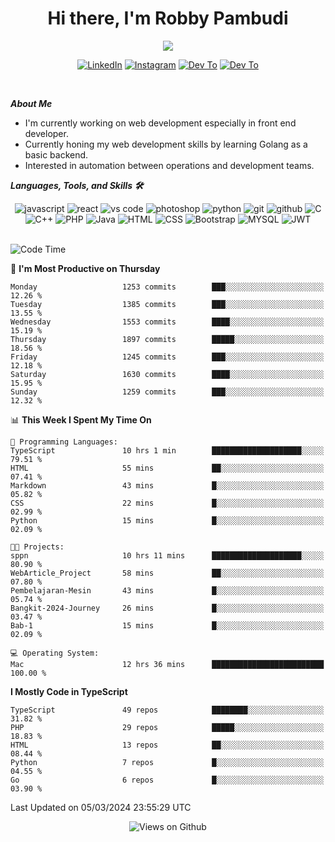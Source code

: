<div align="center">
   <h1>Hi there, I'm Robby Pambudi </h1>

<img src="https://pronoun.cyou/x/y?subject=He&object=Him&height=20"> 
</div>

<p align='center'>
   <a href="https://www.linkedin.com/in/robbypambudi" target="_blank"><img src="https://img.shields.io/badge/LinkedIn-0077B5?style=for-the-badge&logo=linkedin&logoColor=white" alt="LinkedIn"></a>
   <a href="https://www.instagram.com/robbypambudi" target="_blank"><img src="https://img.shields.io/badge/Instagram-E4405F?style=for-the-badge&logo=instagram&logoColor=white" alt="Instagram"></a>
   <a href="https://dev.to/robbypambudi" target="_blank"><img src="https://img.shields.io/badge/dev.to-0A0A0A?style=for-the-badge&logo=dev.to&logoColor=white" alt="Dev To"></a>
   <a href="https://www.facebook.com/robbyulungpambudi" target="_blank"><img src="https://img.shields.io/badge/Facebook-1877F2?style=for-the-badge&logo=facebook&logoColor=white" alt="Dev To"></a>

</p> <p>
<br>
   
***About Me***
   
- I'm currently working on web development especially in front end developer.
- Currently honing my web development skills by learning Golang as a basic backend.
- Interested in automation between operations and development teams.
 
   
***Languages, Tools, and Skills 🛠***

   <div align="center">
   <img src="https://img.shields.io/badge/JavaScript-F7DF1E?style=for-the-badge&logo=javascript&logoColor=black" alt="javascript" />
      <img src="https://img.shields.io/badge/React-61DAFB?style=for-the-badge&logo=react&logoColor=black" alt="react" />
      <img src="https://img.shields.io/badge/vs%20code-007ACC?style=for-the-badge&logo=visual%20studio%20code&logoColor=white" alt="vs code" />
      <img src="https://img.shields.io/badge/adobe%20photoshop-31A8FF?style=for-the-badge&logo=adobe%20photoshop&logoColor=white" alt="photoshop" />
      <img src="https://img.shields.io/badge/python-3776AB?style=for-the-badge&logo=python&logoColor=white" alt="python" />
      <img src="https://img.shields.io/badge/Git-F05032?style=for-the-badge&logo=git&logoColor=white" alt="git" />
      <img src="https://img.shields.io/badge/GitHub-100000?style=for-the-badge&logo=github&logoColor=white" alt="github" />
      <img src="https://img.shields.io/badge/c-%2300599C.svg?style=for-the-badge&logo=c&logoColor=white" alt="C" />
      <img src="https://img.shields.io/badge/c++-%2300599C.svg?style=for-the-badge&logo=c%2B%2B&logoColor=white" alt="C++" />   
      <img src="https://img.shields.io/badge/PHP-777BB4?style=for-the-badge&logo=php&logoColor=white" alt="PHP" />
      <img src="https://img.shields.io/badge/Java-ED8B00?style=for-the-badge&logo=java&logoColor=white" alt="Java"/>
      <img src="https://img.shields.io/badge/HTML5-E34F26?style=for-the-badge&logo=html5&logoColor=white" alt="HTML" />
      <img src="https://img.shields.io/badge/CSS-239120?&style=for-the-badge&logo=css3&logoColor=white" alt ="CSS" />
      <img src="https://img.shields.io/badge/Bootstrap-563D7C?style=for-the-badge&logo=bootstrap&logoColor=white" alt="Bootstrap" />
      <img src="https://img.shields.io/badge/MySQL-00000F?style=for-the-badge&logo=mysql&logoColor=white" alt="MYSQL" />
      <img src="https://img.shields.io/badge/json%20web%20tokens-323330?style=for-the-badge&logo=json-web-tokens&logoColor=pink" alt="JWT" />
      
   </div><br>
   
<!--START_SECTION:waka-->
![Code Time](http://img.shields.io/badge/Code%20Time-1%2C099%20hrs%2019%20mins-blue)

📅 **I'm Most Productive on Thursday** 

```text
Monday                   1253 commits        ███░░░░░░░░░░░░░░░░░░░░░░   12.26 % 
Tuesday                  1385 commits        ███░░░░░░░░░░░░░░░░░░░░░░   13.55 % 
Wednesday                1553 commits        ████░░░░░░░░░░░░░░░░░░░░░   15.19 % 
Thursday                 1897 commits        █████░░░░░░░░░░░░░░░░░░░░   18.56 % 
Friday                   1245 commits        ███░░░░░░░░░░░░░░░░░░░░░░   12.18 % 
Saturday                 1630 commits        ████░░░░░░░░░░░░░░░░░░░░░   15.95 % 
Sunday                   1259 commits        ███░░░░░░░░░░░░░░░░░░░░░░   12.32 % 
```


📊 **This Week I Spent My Time On** 

```text
💬 Programming Languages: 
TypeScript               10 hrs 1 min        ████████████████████░░░░░   79.51 % 
HTML                     55 mins             ██░░░░░░░░░░░░░░░░░░░░░░░   07.41 % 
Markdown                 43 mins             █░░░░░░░░░░░░░░░░░░░░░░░░   05.82 % 
CSS                      22 mins             █░░░░░░░░░░░░░░░░░░░░░░░░   02.99 % 
Python                   15 mins             █░░░░░░░░░░░░░░░░░░░░░░░░   02.09 % 

🐱‍💻 Projects: 
sppn                     10 hrs 11 mins      ████████████████████░░░░░   80.90 % 
WebArticle_Project       58 mins             ██░░░░░░░░░░░░░░░░░░░░░░░   07.80 % 
Pembelajaran-Mesin       43 mins             █░░░░░░░░░░░░░░░░░░░░░░░░   05.74 % 
Bangkit-2024-Journey     26 mins             █░░░░░░░░░░░░░░░░░░░░░░░░   03.47 % 
Bab-1                    15 mins             █░░░░░░░░░░░░░░░░░░░░░░░░   02.09 % 

💻 Operating System: 
Mac                      12 hrs 36 mins      █████████████████████████   100.00 % 
```

**I Mostly Code in TypeScript** 

```text
TypeScript               49 repos            ████████░░░░░░░░░░░░░░░░░   31.82 % 
PHP                      29 repos            █████░░░░░░░░░░░░░░░░░░░░   18.83 % 
HTML                     13 repos            ██░░░░░░░░░░░░░░░░░░░░░░░   08.44 % 
Python                   7 repos             █░░░░░░░░░░░░░░░░░░░░░░░░   04.55 % 
Go                       6 repos             █░░░░░░░░░░░░░░░░░░░░░░░░   03.90 % 
```




 Last Updated on 05/03/2024 23:55:29 UTC
<!--END_SECTION:waka-->

<div align="center">
<img src="https://komarev.com/ghpvc/?username=robbypambudi&color=green" alt="Views on Github" />
</div>

